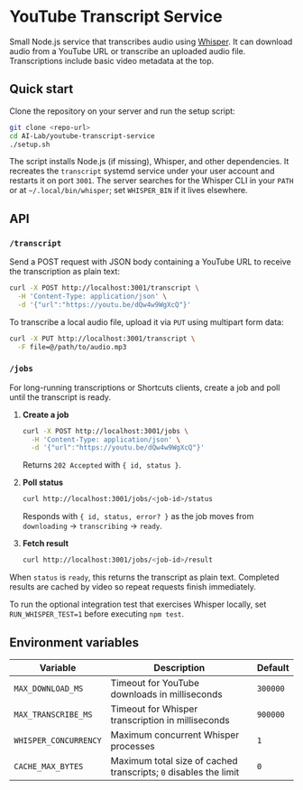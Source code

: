 # YouTube Transcript Service

Small Node.js service that transcribes audio using [Whisper](https://github.com/openai/whisper). It can download audio from a YouTube URL or transcribe an uploaded audio file. Transcriptions include basic video metadata at the top.

## Quick start

Clone the repository on your server and run the setup script:

```bash
git clone <repo-url>
cd AI-Lab/youtube-transcript-service
./setup.sh
```

The script installs Node.js (if missing), Whisper, and other dependencies. It recreates the `transcript` systemd service under your user account and restarts it on port `3001`.
The server searches for the Whisper CLI in your `PATH` or at `~/.local/bin/whisper`; set `WHISPER_BIN` if it lives elsewhere.

## API

### `/transcript`

Send a POST request with JSON body containing a YouTube URL to receive the transcription as plain text:

```bash
curl -X POST http://localhost:3001/transcript \
  -H 'Content-Type: application/json' \
  -d '{"url":"https://youtu.be/dQw4w9WgXcQ"}'
```

To transcribe a local audio file, upload it via `PUT` using multipart form data:

```bash
curl -X PUT http://localhost:3001/transcript \
  -F file=@/path/to/audio.mp3
```

### `/jobs`

For long-running transcriptions or Shortcuts clients, create a job and poll until the transcript is ready.

1. **Create a job**

   ```bash
   curl -X POST http://localhost:3001/jobs \
     -H 'Content-Type: application/json' \
     -d '{"url":"https://youtu.be/dQw4w9WgXcQ"}'
   ```

   Returns `202 Accepted` with `{ id, status }`.

2. **Poll status**

   ```bash
   curl http://localhost:3001/jobs/<job-id>/status
   ```

   Responds with `{ id, status, error? }` as the job moves from `downloading` → `transcribing` → `ready`.

3. **Fetch result**

   ```bash
   curl http://localhost:3001/jobs/<job-id>/result
   ```

When `status` is `ready`, this returns the transcript as plain text. Completed results are cached by video so repeat requests finish immediately.

To run the optional integration test that exercises Whisper locally, set `RUN_WHISPER_TEST=1` before executing `npm test`.

## Environment variables

| Variable | Description | Default |
| --- | --- | --- |
| `MAX_DOWNLOAD_MS` | Timeout for YouTube downloads in milliseconds | `300000` |
| `MAX_TRANSCRIBE_MS` | Timeout for Whisper transcription in milliseconds | `900000` |
| `WHISPER_CONCURRENCY` | Maximum concurrent Whisper processes | `1` |
| `CACHE_MAX_BYTES` | Maximum total size of cached transcripts; `0` disables the limit | `0` |

